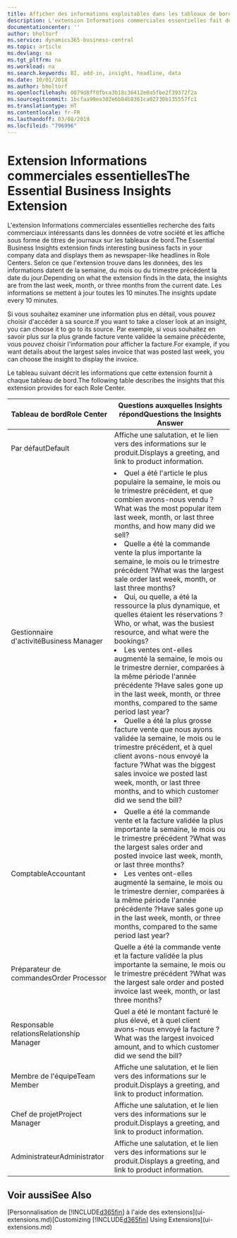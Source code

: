 ```yaml
---
title: Afficher des informations exploitables dans les tableaux de bord | Microsoft Docs
description: L'extension Informations commerciales essentielles fait défiler une série d'informations commerciales sur les tableaux de bord.
documentationcenter: ''
author: bholtorf
ms.service: dynamics365-business-central
ms.topic: article
ms.devlang: na
ms.tgt_pltfrm: na
ms.workload: na
ms.search.keywords: BI, add-in, insight, headline, data
ms.date: 10/01/2018
ms.author: bholtorf
ms.openlocfilehash: 0879d8ff0fbca3b18c36412e0a5fbe2f39372f2a
ms.sourcegitcommit: 1bcfaa99ea302e6b84b8361ca02730b135557fc1
ms.translationtype: HT
ms.contentlocale: fr-FR
ms.lasthandoff: 03/08/2019
ms.locfileid: "796996"
---
```

# <a name="the-essential-business-insights-extension"></a><span data-ttu-id="5e141-103">Extension Informations commerciales essentielles</span><span class="sxs-lookup"><span data-stu-id="5e141-103">The Essential Business Insights Extension</span></span>
<span data-ttu-id="5e141-104">L'extension Informations commerciales essentielles recherche des faits commerciaux intéressants dans les données de votre société et les affiche sous forme de titres de journaux sur les tableaux de bord.</span><span class="sxs-lookup"><span data-stu-id="5e141-104">The Essential Business Insights extension finds interesting business facts in your company data and displays them as newspaper-like headlines in Role Centers.</span></span> <span data-ttu-id="5e141-105">Selon ce que l'extension trouve dans les données, des les informations datent de la semaine, du mois ou du trimestre précédent la date du jour.</span><span class="sxs-lookup"><span data-stu-id="5e141-105">Depending on what the extension finds in the data, the insights are from the last week, month, or three months from the current date.</span></span> <span data-ttu-id="5e141-106">Les informations se mettent à jour toutes les 10 minutes.</span><span class="sxs-lookup"><span data-stu-id="5e141-106">The insights update every 10 minutes.</span></span>  

<span data-ttu-id="5e141-107">Si vous souhaitez examiner une information plus en détail, vous pouvez choisir d'accéder à sa source.</span><span class="sxs-lookup"><span data-stu-id="5e141-107">If you want to take a closer look at an insight, you can choose it to go to its source.</span></span> <span data-ttu-id="5e141-108">Par exemple, si vous souhaitez en savoir plus sur la plus grande facture vente validée la semaine précédente, vous pouvez choisir l'information pour afficher la facture.</span><span class="sxs-lookup"><span data-stu-id="5e141-108">For example, if you want details about the largest sales invoice that was posted last week, you can choose the insight to display the invoice.</span></span>

<span data-ttu-id="5e141-109">Le tableau suivant décrit les informations que cette extension fournit à chaque tableau de bord.</span><span class="sxs-lookup"><span data-stu-id="5e141-109">The following table describes the insights that this extension provides for each Role Center.</span></span>

|<span data-ttu-id="5e141-110">Tableau de bord</span><span class="sxs-lookup"><span data-stu-id="5e141-110">Role Center</span></span>|<span data-ttu-id="5e141-111">Questions auxquelles Insights répond</span><span class="sxs-lookup"><span data-stu-id="5e141-111">Questions the Insights Answer</span></span>|
|----|-----|
|<span data-ttu-id="5e141-112">Par défaut</span><span class="sxs-lookup"><span data-stu-id="5e141-112">Default</span></span>|<span data-ttu-id="5e141-113">Affiche une salutation, et le lien vers des informations sur le produit.</span><span class="sxs-lookup"><span data-stu-id="5e141-113">Displays a greeting, and link to product information.</span></span>|
|<span data-ttu-id="5e141-114">Gestionnaire d'activité</span><span class="sxs-lookup"><span data-stu-id="5e141-114">Business Manager</span></span>|<li> <span data-ttu-id="5e141-115">Quel a été l'article le plus populaire la semaine, le mois ou le trimestre précédent, et que combien avons-nous vendu ?</span><span class="sxs-lookup"><span data-stu-id="5e141-115">What was the most popular item last week, month, or last three months, and how many did we sell?</span></span><br><li> <span data-ttu-id="5e141-116">Quelle a été la commande vente la plus importante la semaine, le mois ou le trimestre précédent ?</span><span class="sxs-lookup"><span data-stu-id="5e141-116">What was the largest sale order last week, month, or last three months?</span></span><br><li> <span data-ttu-id="5e141-117">Qui, ou quelle, a été la ressource la plus dynamique, et quelles étaient les réservations ?</span><span class="sxs-lookup"><span data-stu-id="5e141-117">Who, or what, was the busiest resource, and what were the bookings?</span></span><br><li> <span data-ttu-id="5e141-118">Les ventes ont-elles augmenté la semaine, le mois ou le trimestre dernier, comparées à la même période l'année précédente ?</span><span class="sxs-lookup"><span data-stu-id="5e141-118">Have sales gone up in the last week, month, or three months, compared to the same period last year?</span></span><br><li> <span data-ttu-id="5e141-119">Quelle a été la plus grosse facture vente que nous ayons validée la semaine, le mois ou le trimestre précédent, et à quel client avons-nous envoyé la facture ?</span><span class="sxs-lookup"><span data-stu-id="5e141-119">What was the biggest sales invoice we posted last week, month, or last three months, and to which customer did we send the bill?</span></span></li> |
|<span data-ttu-id="5e141-120">Comptable</span><span class="sxs-lookup"><span data-stu-id="5e141-120">Accountant</span></span>|<li> <span data-ttu-id="5e141-121">Quelle a été la commande vente et la facture validée la plus importante la semaine, le mois ou le trimestre précédent ?</span><span class="sxs-lookup"><span data-stu-id="5e141-121">What was the largest sales order and posted invoice last week, month, or last three months?</span></span><br><li> <span data-ttu-id="5e141-122">Les ventes ont-elles augmenté la semaine, le mois ou le trimestre dernier, comparées à la même période l'année précédente ?</span><span class="sxs-lookup"><span data-stu-id="5e141-122">Have sales gone up in the last week, month, or three months, compared to the same period last year?</span></span> |
|<span data-ttu-id="5e141-123">Préparateur de commandes</span><span class="sxs-lookup"><span data-stu-id="5e141-123">Order Processor</span></span>| <span data-ttu-id="5e141-124">Quelle a été la commande vente et la facture validée la plus importante la semaine, le mois ou le trimestre précédent ?</span><span class="sxs-lookup"><span data-stu-id="5e141-124">What was the largest sale order and posted invoice last week, month, or last three months?</span></span>|
|<span data-ttu-id="5e141-125">Responsable relations</span><span class="sxs-lookup"><span data-stu-id="5e141-125">Relationship Manager</span></span>| <span data-ttu-id="5e141-126">Quel a été le montant facturé le plus élevé, et à quel client avons-nous envoyé la facture ?</span><span class="sxs-lookup"><span data-stu-id="5e141-126">What was the largest invoiced amount, and to which customer did we send the bill?</span></span>|
|<span data-ttu-id="5e141-127">Membre de l'équipe</span><span class="sxs-lookup"><span data-stu-id="5e141-127">Team Member</span></span>| <span data-ttu-id="5e141-128">Affiche une salutation, et le lien vers des informations sur le produit.</span><span class="sxs-lookup"><span data-stu-id="5e141-128">Displays a greeting, and link to product information.</span></span>|
|<span data-ttu-id="5e141-129">Chef de projet</span><span class="sxs-lookup"><span data-stu-id="5e141-129">Project Manager</span></span>| <span data-ttu-id="5e141-130">Affiche une salutation, et le lien vers des informations sur le produit.</span><span class="sxs-lookup"><span data-stu-id="5e141-130">Displays a greeting, and link to product information.</span></span>|
|<span data-ttu-id="5e141-131">Administrateur</span><span class="sxs-lookup"><span data-stu-id="5e141-131">Administrator</span></span>| <span data-ttu-id="5e141-132">Affiche une salutation, et le lien vers des informations sur le produit.</span><span class="sxs-lookup"><span data-stu-id="5e141-132">Displays a greeting, and link to product information.</span></span>|

## <a name="see-also"></a><span data-ttu-id="5e141-133">Voir aussi</span><span class="sxs-lookup"><span data-stu-id="5e141-133">See Also</span></span>
<span data-ttu-id="5e141-134">[Personnalisation de [!INCLUDE[d365fin](includes/d365fin_md.md)] à l'aide des extensions](ui-extensions.md)</span><span class="sxs-lookup"><span data-stu-id="5e141-134">[Customizing [!INCLUDE[d365fin](includes/d365fin_md.md)] Using Extensions](ui-extensions.md)</span></span>
